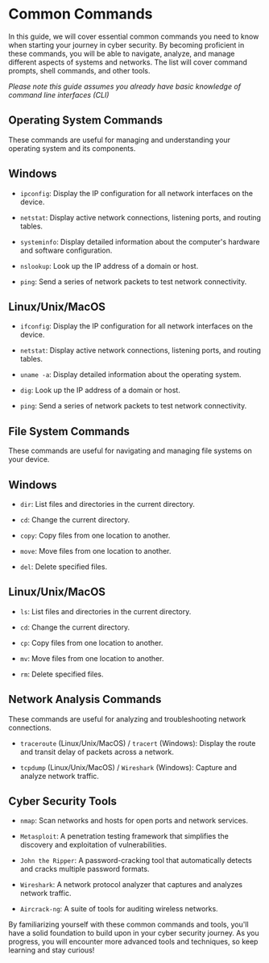 # Common Commands

In this guide, we will cover essential common commands you need to know when starting your journey in cyber security. By becoming proficient in these commands, you will be able to navigate, analyze, and manage different aspects of systems and networks. The list will cover command prompts, shell commands, and other tools.

_Please note this guide assumes you already have basic knowledge of command line interfaces (CLI)_

## Operating System Commands

These commands are useful for managing and understanding your operating system and its components.

## Windows

- `ipconfig`: Display the IP configuration for all network interfaces on the device.

- `netstat`: Display active network connections, listening ports, and routing tables.

- `systeminfo`: Display detailed information about the computer's hardware and software configuration.

- `nslookup`: Look up the IP address of a domain or host.

- `ping`: Send a series of network packets to test network connectivity.

## Linux/Unix/MacOS

- `ifconfig`: Display the IP configuration for all network interfaces on the device.

- `netstat`: Display active network connections, listening ports, and routing tables.

- `uname -a`: Display detailed information about the operating system.

- `dig`: Look up the IP address of a domain or host.

- `ping`: Send a series of network packets to test network connectivity.

## File System Commands

These commands are useful for navigating and managing file systems on your device.

## Windows

- `dir`: List files and directories in the current directory.

- `cd`: Change the current directory.

- `copy`: Copy files from one location to another.

- `move`: Move files from one location to another.

- `del`: Delete specified files.

## Linux/Unix/MacOS

- `ls`: List files and directories in the current directory.

- `cd`: Change the current directory.

- `cp`: Copy files from one location to another.

- `mv`: Move files from one location to another.

- `rm`: Delete specified files.

## Network Analysis Commands

These commands are useful for analyzing and troubleshooting network connections.

- `traceroute` (Linux/Unix/MacOS) / `tracert` (Windows): Display the route and transit delay of packets across a network.

- `tcpdump` (Linux/Unix/MacOS) / `Wireshark` (Windows): Capture and analyze network traffic.

## Cyber Security Tools

- `nmap`: Scan networks and hosts for open ports and network services.

- `Metasploit`: A penetration testing framework that simplifies the discovery and exploitation of vulnerabilities.

- `John the Ripper`: A password-cracking tool that automatically detects and cracks multiple password formats.

- `Wireshark`: A network protocol analyzer that captures and analyzes network traffic.

- `Aircrack-ng`: A suite of tools for auditing wireless networks.

By familiarizing yourself with these common commands and tools, you'll have a solid foundation to build upon in your cyber security journey. As you progress, you will encounter more advanced tools and techniques, so keep learning and stay curious!
